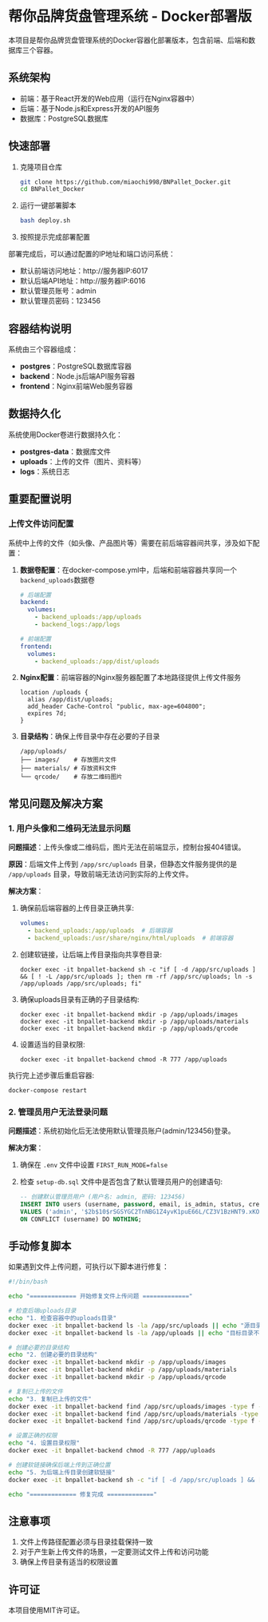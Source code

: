 # 帮你品牌货盘管理系统 - Docker部署版

本项目是帮你品牌货盘管理系统的Docker容器化部署版本，包含前端、后端和数据库三个容器。

## 系统架构

- 前端：基于React开发的Web应用（运行在Nginx容器中）
- 后端：基于Node.js和Express开发的API服务
- 数据库：PostgreSQL数据库

## 快速部署

1. 克隆项目仓库
   ```bash
   git clone https://github.com/miaochi998/BNPallet_Docker.git
   cd BNPallet_Docker
   ```

2. 运行一键部署脚本
   ```bash
   bash deploy.sh
   ```
   
3. 按照提示完成部署配置

部署完成后，可以通过配置的IP地址和端口访问系统：
- 默认前端访问地址：http://服务器IP:6017
- 默认后端API地址：http://服务器IP:6016
- 默认管理员账号：admin
- 默认管理员密码：123456

## 容器结构说明

系统由三个容器组成：
- **postgres**：PostgreSQL数据库容器
- **backend**：Node.js后端API服务容器
- **frontend**：Nginx前端Web服务容器

## 数据持久化

系统使用Docker卷进行数据持久化：
- **postgres-data**：数据库文件
- **uploads**：上传的文件（图片、资料等）
- **logs**：系统日志

## 重要配置说明

### 上传文件访问配置

系统中上传的文件（如头像、产品图片等）需要在前后端容器间共享，涉及如下配置：

1. **数据卷配置**：在docker-compose.yml中，后端和前端容器共享同一个`backend_uploads`数据卷
   ```yaml
   # 后端配置
   backend:
     volumes:
       - backend_uploads:/app/uploads
       - backend_logs:/app/logs
   
   # 前端配置  
   frontend:
     volumes:
       - backend_uploads:/app/dist/uploads
   ```

2. **Nginx配置**：前端容器的Nginx服务器配置了本地路径提供上传文件服务
   ```nginx
   location /uploads {
     alias /app/dist/uploads;
     add_header Cache-Control "public, max-age=604800";
     expires 7d;
   }
   ```

3. **目录结构**：确保上传目录中存在必要的子目录
   ```
   /app/uploads/
   ├── images/    # 存放图片文件
   ├── materials/ # 存放资料文件
   └── qrcode/    # 存放二维码图片
   ```

## 常见问题及解决方案

### 1. 用户头像和二维码无法显示问题

**问题描述**：上传头像或二维码后，图片无法在前端显示，控制台报404错误。

**原因**：后端文件上传到 `/app/src/uploads` 目录，但静态文件服务提供的是 `/app/uploads` 目录，导致前端无法访问到实际的上传文件。

**解决方案**：

1. 确保前后端容器的上传目录正确共享:
   ```yaml
   volumes:
     - backend_uploads:/app/uploads  # 后端容器
     - backend_uploads:/usr/share/nginx/html/uploads  # 前端容器
   ```

2. 创建软链接，让后端上传目录指向共享卷目录:
   ```
   docker exec -it bnpallet-backend sh -c "if [ -d /app/src/uploads ] && [ ! -L /app/src/uploads ]; then rm -rf /app/src/uploads; ln -s /app/uploads /app/src/uploads; fi"
   ```

3. 确保uploads目录有正确的子目录结构:
   ```
   docker exec -it bnpallet-backend mkdir -p /app/uploads/images
   docker exec -it bnpallet-backend mkdir -p /app/uploads/materials
   docker exec -it bnpallet-backend mkdir -p /app/uploads/qrcode
   ```

4. 设置适当的目录权限:
   ```
   docker exec -it bnpallet-backend chmod -R 777 /app/uploads
   ```

执行完上述步骤后重启容器:
```
docker-compose restart
```

### 2. 管理员用户无法登录问题

**问题描述**：系统初始化后无法使用默认管理员账户(admin/123456)登录。

**解决方案**：

1. 确保在 `.env` 文件中设置 `FIRST_RUN_MODE=false`

2. 检查 `setup-db.sql` 文件中是否包含了默认管理员用户的创建语句:
   ```sql
   -- 创建默认管理员用户 (用户名: admin, 密码: 123456)
   INSERT INTO users (username, password, email, is_admin, status, created_at, updated_at)
   VALUES ('admin', '$2b$10$rSGSYGC2TnNBG1Z4yvK1puE66L/CZ3V1BzHNT9.xKOaVeuGZhP9hy', 'admin@example.com', true, 'ACTIVE', NOW(), NOW())
   ON CONFLICT (username) DO NOTHING;
   ```

## 手动修复脚本

如果遇到文件上传问题，可执行以下脚本进行修复：

```bash
#!/bin/bash

echo "============= 开始修复文件上传问题 ============="

# 检查后端uploads目录
echo "1. 检查容器中的uploads目录"
docker exec -it bnpallet-backend ls -la /app/src/uploads || echo "源目录不存在"
docker exec -it bnpallet-backend ls -la /app/uploads || echo "目标目录不存在"

# 创建必要的目录结构
echo "2. 创建必要的目录结构"
docker exec -it bnpallet-backend mkdir -p /app/uploads/images
docker exec -it bnpallet-backend mkdir -p /app/uploads/materials
docker exec -it bnpallet-backend mkdir -p /app/uploads/qrcode

# 复制已上传的文件
echo "3. 复制已上传的文件"
docker exec -it bnpallet-backend find /app/src/uploads/images -type f -exec cp {} /app/uploads/images/ \; 2>/dev/null || echo "无需复制图片文件"
docker exec -it bnpallet-backend find /app/src/uploads/materials -type f -exec cp {} /app/uploads/materials/ \; 2>/dev/null || echo "无需复制材料文件"
docker exec -it bnpallet-backend find /app/src/uploads/qrcode -type f -exec cp {} /app/uploads/qrcode/ \; 2>/dev/null || echo "无需复制二维码文件"

# 设置正确的权限
echo "4. 设置目录权限"
docker exec -it bnpallet-backend chmod -R 777 /app/uploads

# 创建软链接确保后端上传到正确位置
echo "5. 为后端上传目录创建软链接"
docker exec -it bnpallet-backend sh -c "if [ -d /app/src/uploads ] && [ ! -L /app/src/uploads ]; then rm -rf /app/src/uploads; ln -s /app/uploads /app/src/uploads; fi"

echo "============= 修复完成 ============="
```

## 注意事项

1. 文件上传路径配置必须与目录挂载保持一致
2. 对于产生新上传文件的场景，一定要测试文件上传和访问功能
3. 确保上传目录有适当的权限设置

## 许可证

本项目使用MIT许可证。 